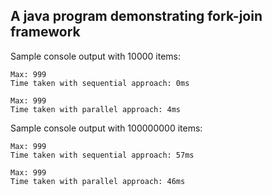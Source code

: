 ## A java program demonstrating fork-join framework

Sample console output with 10000 items:

```
Max: 999
Time taken with sequential approach: 0ms

Max: 999
Time taken with parallel approach: 4ms
```


Sample console output with 100000000 items:

```
Max: 999
Time taken with sequential approach: 57ms

Max: 999
Time taken with parallel approach: 46ms
```
